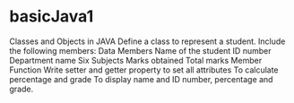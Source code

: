 # basicJava1
Classes and Objects in JAVA
Define a class to represent a student. 
Include the following members: 
Data Members 
Name of the student 
ID number 
Department name 
Six Subjects 
Marks obtained 
Total marks 
Member Function 
Write setter and getter property to set all attributes 
To calculate percentage and grade 
To display name and ID number, percentage and grade.
